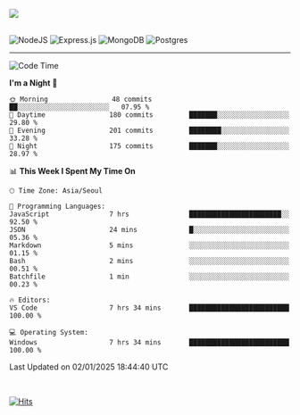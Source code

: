 ![](https://github-readme-stats.vercel.app/api?username=hqnseung&theme=dark&show_icons=true&hide_border=false&include_all_commits=false&count_private=true) <br/><br/>

![NodeJS](https://img.shields.io/badge/node.js-6DA55F?style=for-the-badge&logo=node.js&logoColor=white) 
![Express.js](https://img.shields.io/badge/express.js-%23404d59.svg?style=for-the-badge&logo=express&logoColor=%2361DAFB) ![MongoDB](https://img.shields.io/badge/MongoDB-%234ea94b.svg?style=for-the-badge&logo=mongodb&logoColor=white) ![Postgres](https://img.shields.io/badge/postgres-%23316192.svg?style=for-the-badge&logo=postgresql&logoColor=white)

---


<!--START_SECTION:waka-->
![Code Time](http://img.shields.io/badge/Code%20Time-100%20hrs%2011%20mins-blue)

**I'm a Night 🦉** 

```text
🌞 Morning                48 commits          ██░░░░░░░░░░░░░░░░░░░░░░░   07.95 % 
🌆 Daytime                180 commits         ███████░░░░░░░░░░░░░░░░░░   29.80 % 
🌃 Evening                201 commits         ████████░░░░░░░░░░░░░░░░░   33.28 % 
🌙 Night                  175 commits         ███████░░░░░░░░░░░░░░░░░░   28.97 % 
```


📊 **This Week I Spent My Time On** 

```text
🕑︎ Time Zone: Asia/Seoul

💬 Programming Languages: 
JavaScript               7 hrs               ███████████████████████░░   92.50 % 
JSON                     24 mins             █░░░░░░░░░░░░░░░░░░░░░░░░   05.36 % 
Markdown                 5 mins              ░░░░░░░░░░░░░░░░░░░░░░░░░   01.15 % 
Bash                     2 mins              ░░░░░░░░░░░░░░░░░░░░░░░░░   00.51 % 
Batchfile                1 min               ░░░░░░░░░░░░░░░░░░░░░░░░░   00.23 % 

🔥 Editors: 
VS Code                  7 hrs 34 mins       █████████████████████████   100.00 % 

💻 Operating System: 
Windows                  7 hrs 34 mins       █████████████████████████   100.00 % 
```


 Last Updated on 02/01/2025 18:44:40 UTC
<!--END_SECTION:waka-->

<br>

[![Hits](https://hits.seeyoufarm.com/api/count/incr/badge.svg?url=https%3A%2F%2Fgithub.com%2Fhqnseung&count_bg=%2379C83D&title_bg=%23555555&icon=&icon_color=%23E7E7E7&title=hits&edge_flat=false)](https://hits.seeyoufarm.com)

